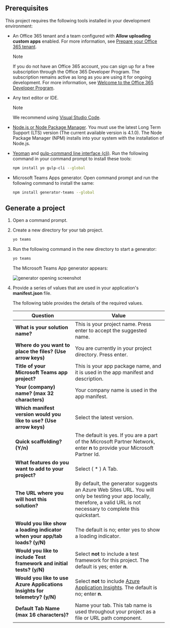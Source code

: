 ## Prerequisites

This project requires the following tools installed in your development environment:

- An Office 365 tenant and a team configured with **Allow uploading custom apps** enabled. For more information, see [Prepare your Office 365 tenant](~/concepts/build-and-test/prepare-your-o365-tenant.md).

    >[!NOTE]
    >If you do not have an Office 365 account, you can sign up for a free subscription through the Office 365 Developer Program. The subscription remains active as long as you are using it for ongoing development. For more information, see [Welcome to the Office 365 Developer Program](/OfficeDev/office-dev-program-docs/docs/office-365-developer-program.md).

- Any text editor or IDE.

    > [!NOTE]
    > We recommend using [Visual Studio Code](https://code.visualstudio.com/download).

- [Node.js or Node Package Manager](https://nodejs.org/en/). You must use the latest Long Term Support (LTS) version (The current available version is 4.1.0). The Node Package Manager (NPM) installs into your system with the installation of Node.js.

- [Yeoman](https://yeoman.io/) and [gulp-command line interface (cli)](https://www.npmjs.com/package/gulp-cli). Run the following command in your command prompt to install these tools:

    ```bash
    npm install yo gulp-cli --global
    ```

- Microsoft Teams Apps generator. Open command prompt and run the following command to install the same:

    ```bash
    npm install generator-teams --global
    ```

## Generate a project

1. Open a command prompt.

1. Create a new directory for your tab project.

    ```bash
    yo teams
    ```
    
1. Run the following command in the new directory to start a generator:

    ```bash
    yo teams
    ```

    The Microsoft Teams App generator appears:

    ![generator opening screenshot](/microsoftteams/platform/assets/images/tab-images/generator-screenshot.PNG)

1. Provide a series of values that are used in your application's **manifest.json** file.

    The following table provides the details of the required values.

    | **Question** | **Value** |
    |------------|--------------|
    | **What is your solution name?** | This is your project name. Press enter to accept the suggested name. |
    | **Where do you want to place the files? (Use arrow keys)** | You are currently in your project directory. Press enter. |
    | **Title of your Microsoft Teams app project?** | This is your app package name, and it is used in the app manifest and description. |
    | **Your (company) name? (max 32 characters)** | Your company name is used in the app manifest. |
    | **Which manifest version would you like to use? (Use arrow keys)** | Select the latest version. |
    | **Quick scaffolding? (Y/n)** | The default is yes. If you are a part of the Microsoft Partner Network,  enter **n** to provide your Microsoft Partner Id. |
    | **What features do you want to add to your project?** | Select ( &ast; ) A Tab. |
    | **The URL where you will host this solution?** | By default, the generator suggests an Azure Web Sites URL. You will only be testing your app locally, therefore, a valid URL is not necessary to complete this quickstart. |
    | **Would you like show a loading indicator when your app/tab loads? (y/N)** | The default is no; enter yes to show a loading indicator. |
    | **Would you like to include Test framework and initial tests? (y/N)** | Select **not** to include a test framework for this project. The default is yes; enter **n**. |
    | **Would you like to use Azure Applications Insights for telemetry? (y/N)** | Select **not** to include [Azure Application Insights](/azure-docs/articles/azure-monitor/app/app-insights-overview.md). The default is no; enter **n**. |
    | **Default Tab Name (max 16 characters)?** | Name your tab. This tab name is used throughout your project as a file or URL path component. |